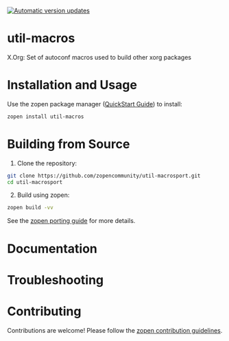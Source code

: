[![Automatic version updates](https://github.com/zopencommunity/util-macrosport/actions/workflows/bump.yml/badge.svg)](https://github.com/ZOSOpenTools/util-macrosport/actions/workflows/bump.yml)

# util-macros

X.Org: Set of autoconf macros used to build other xorg packages

# Installation and Usage

Use the zopen package manager ([QuickStart Guide](https://zopen.community/#/Guides/QuickStart)) to install:
```bash
zopen install util-macros
```

# Building from Source

1. Clone the repository:
```bash
git clone https://github.com/zopencommunity/util-macrosport.git
cd util-macrosport
```
2. Build using zopen:
```bash
zopen build -vv
```

See the [zopen porting guide](https://zopen.community/#/Guides/Porting) for more details.

# Documentation


# Troubleshooting

# Contributing
Contributions are welcome! Please follow the [zopen contribution guidelines](https://github.com/zopencommunity/meta/blob/main/CONTRIBUTING.md).

